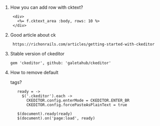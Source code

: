 1. How you can add row with cktext?
      
        <div>
          <%= f.cktext_area :body, rows: 10 %>
        </div>
2. Good article about ck 
        
        https://richonrails.com/articles/getting-started-with-ckeditor
        
3. Stable version of ckeditor
      
       gem 'ckeditor', github: 'galetahub/ckeditor'
4. How to remove default <p> tags?
      
          ready = ->
            $('.ckeditor').each ->
              CKEDITOR.config.enterMode = CKEDITOR.ENTER_BR
              CKEDITOR.config.forcePasteAsPlainText = true

          $(document).ready(ready)
          $(document).on('page:load', ready)

